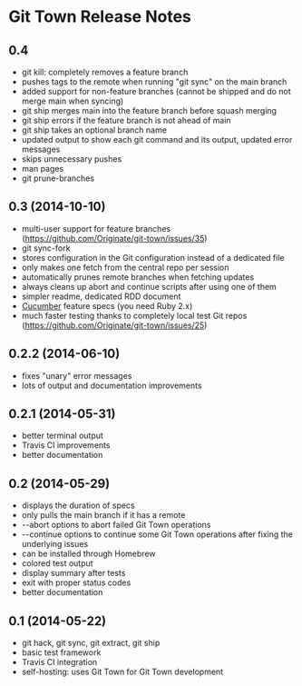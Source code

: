 # Git Town Release Notes

## 0.4
* git kill: completely removes a feature branch
* pushes tags to the remote when running "git sync" on the main branch
* added support for non-feature branches (cannot be shipped and do not merge main when syncing)
* git ship merges main into the feature branch before squash merging
* git ship errors if the feature branch is not ahead of main
* git ship takes an optional branch name
* updated output to show each git command and its output, updated error messages
* skips unnecessary pushes
* man pages
* git prune-branches


## 0.3 (2014-10-10)
* multi-user support for feature branches (https://github.com/Originate/git-town/issues/35)
* git sync-fork
* stores configuration in the Git configuration instead of a dedicated file
* only makes one fetch from the central repo per session
* automatically prunes remote branches when fetching updates
* always cleans up abort and continue scripts after using one of them
* simpler readme, dedicated RDD document
* <a href="http://cukes.info" target="_blank">Cucumber</a> feature specs (you need Ruby 2.x)
* much faster testing thanks to completely local test Git repos (https://github.com/Originate/git-town/issues/25)


## 0.2.2 (2014-06-10)
* fixes "unary" error messages
* lots of output and documentation improvements


## 0.2.1 (2014-05-31)
* better terminal output
* Travis CI improvements
* better documentation


## 0.2 (2014-05-29)
* displays the duration of specs
* only pulls the main branch if it has a remote
* --abort options to abort failed Git Town operations
* --continue options to continue some Git Town operations after fixing the underlying issues
* can be installed through Homebrew
* colored test output
* display summary after tests
* exit with proper status codes
* better documentation


## 0.1 (2014-05-22)
* git hack, git sync, git extract, git ship
* basic test framework
* Travis CI integration
* self-hosting: uses Git Town for Git Town development


